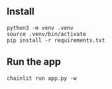 ## Install
```
python3 -m venv .venv
source .venv/bin/activate
pip install -r requirements.txt
```

## Run the app
```
chainlit run app.py -w
```
